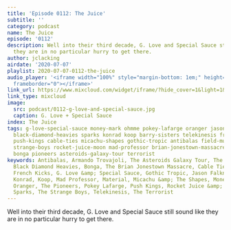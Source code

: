 ```yaml
---
title: 'Episode 0112: The Juice'
subtitle: ''
category: podcast
name: The Juice
episode: '0112'
description: Well into their third decade, G. Love and Special Sauce still sound like
  they are in no particular hurry to get there.
author: jclacking
airdate: '2020-07-07'
playlist: 2020-07-07-0112-the-juice
audio_player: '<iframe width="100%" style="margin-bottom: 1em;" height="120" src="https://www.mixcloud.com/widget/iframe/?feed=widget%2Fiframe%2F%3Fhide_cover%3D1%26light%3D1%26hide_artwork%3D1%26feed%3D%252Fthe-lacking-org%252Fuc6sds-112-the-juice%252F&hide_artwork=1&hide_cover=1&light=1"
  frameborder="0"></iframe>'
link_url: https://www.mixcloud.com/widget/iframe/?hide_cover=1&light=1&hide_artwork=1&feed=%2Fthe-lacking-org%2Fuc6sds-112-the-juice%2F
link_type: mixcloud
image:
  src: podcast/0112-g-love-and-special-sauce.jpg
  caption: G. Love + Special Sauce
index: The Juice
tags: g-love-special-sauce money-mark ohmme pokey-lafarge oranger jason-falkner rodriguez
  black-diamond-heavies sparks konrad koop barry-sisters telekinesis french-kicks
  push-kings cable-ties micachu-shapes gothic-tropic antibalas field-music king-kong
  strange-boys rocket-juice-moon mad-professor brian-jonestown-massacre material armando-trovajoli
  bonga pioneers asteroids-galaxy-tour terrorist
keywords: Antibalas, Armando Trovajoli, The Asteroids Galaxy Tour, The Barry Sisters,
  Black Diamond Heavies, Bonga, The Brian Jonestown Massacre, Cable Ties, Field Music,
  French Kicks, G. Love &amp; Special Sauce, Gothic Tropic, Jason Falkner, King Kong,
  Konrad, Koop, Mad Professor, Material, Micachu &amp; The Shapes, Money Mark, Ohmme,
  Oranger, The Pioneers, Pokey Lafarge, Push Kings, Rocket Juice &amp; The Moon, Rodriguez,
  Sparks, The Strange Boys, Telekinesis, The Terrorist
---
```

Well into their third decade, G. Love and Special Sauce still sound like they are in no particular hurry to get there.
